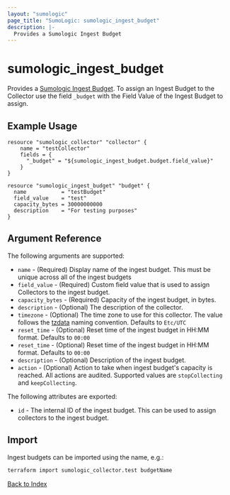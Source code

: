 ```yaml
---
layout: "sumologic"
page_title: "SumoLogic: sumologic_ingest_budget"
description: |-
  Provides a Sumologic Ingest Budget
---
```


# sumologic_ingest_budget
Provides a [Sumologic Ingest Budget][1]. To assign an Ingest Budget to the Collector use the field `_budget` with the Field Value of the Ingest Budget to assign.

## Example Usage
```hcl
resource "sumologic_collector" "collector" {
	name = "testCollector"
	fields = {
	  "_budget" = "${sumologic_ingest_budget.budget.field_value}"
	}
}

resource "sumologic_ingest_budget" "budget" {
  name           = "testBudget"
  field_value    = "test"
  capacity_bytes = 30000000000
  description    = "For testing purposes"
}
```

## Argument Reference

The following arguments are supported:

  * `name` - (Required) Display name of the ingest budget. This must be unique across all of the ingest budgets
  * `field_value` - (Required) Custom field value that is used to assign Collectors to the ingest budget.
  * `capacity_bytes` - (Required) Capacity of the ingest budget, in bytes.
  * `description` - (Optional) The description of the collector.
  * `timezone` - (Optional) The time zone to use for this collector. The value follows the [tzdata][2] naming convention. Defaults to `Etc/UTC`
  * `reset_time` - (Optional) Reset time of the ingest budget in HH:MM format. Defaults to `00:00`
  * `reset_time` - (Optional) Reset time of the ingest budget in HH:MM format. Defaults to `00:00`
  * `description` - (Optional) Description of the ingest budget.
  * `action` - (Optional) Action to take when ingest budget's capacity is reached. All actions are audited. Supported values are `stopCollecting` and `keepCollecting`.

The following attributes are exported:

  * `id` - The internal ID of the ingest budget. This can be used to assign collectors to the ingest budget.

## Import
Ingest budgets can be imported using the name, e.g.:
```bash
terraform import sumologic_collector.test budgetName
```

[Back to Index][0]

[0]: ../README.md
[1]: https://help.sumologic.com/Manage/Ingestion-and-Volume/Ingest_Budgets
[2]: https://en.wikipedia.org/wiki/Tz_database
